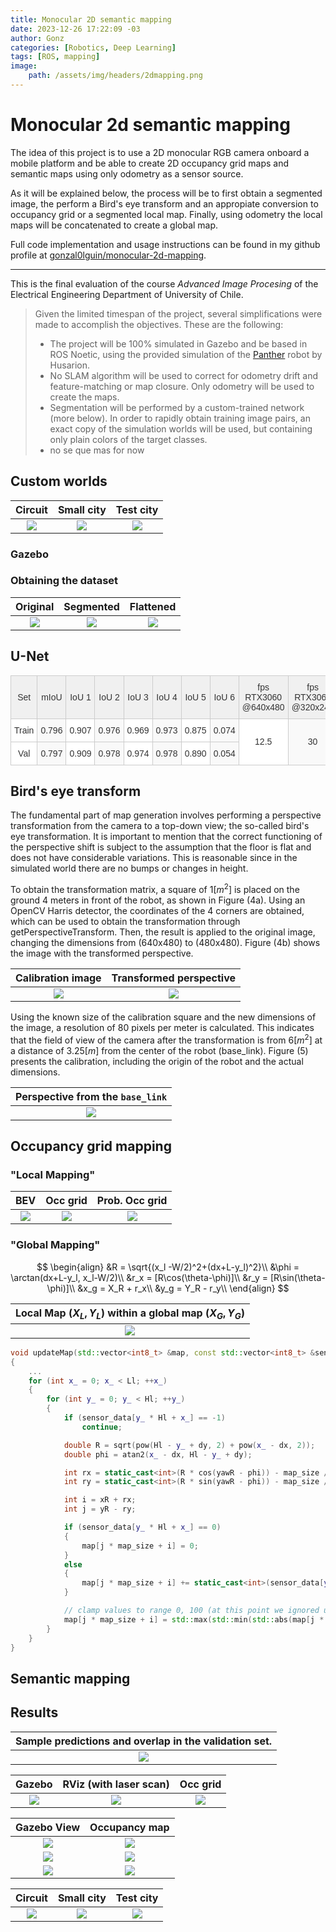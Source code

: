 ```yaml
---
title: Monocular 2D semantic mapping
date: 2023-12-26 17:22:09 -03
author: Gonz
categories: [Robotics, Deep Learning]
tags: [ROS, mapping]
image:
    path: /assets/img/headers/2dmapping.png
---
```


# Monocular 2d semantic mapping

The idea of this project is to use a 2D monocular RGB camera onboard a mobile platform and be able to create 2D occupancy grid maps and semantic maps using only odometry as a sensor source. 

As it will be explained below, the process will be to first obtain a segmented image, the perform a Bird's eye transform and an appropiate conversion to occupancy grid or a segmented local map. Finally, using odometry the local maps will be concatenated to create a global map.

Full code implementation and usage instructions can be found in my github profile at [gonzal0lguin/monocular-2d-mapping](https://github.com/gonzal0lguin/monocular-2d-mapping).

----

This is the final evaluation of the course *Advanced Image Procesing* of the Electrical Engineering Department of University of Chile.


> Given the limited timespan of the project, several simplifications were made to accomplish the objectives. These are the following:
>- The project will be 100\% simulated in Gazebo and be based in ROS Noetic, using the provided simulation of the [Panther](https://husarion.com/manuals/panther/) robot by Husarion. 
>- No SLAM algorithm will be used to correct for odometry drift and feature-matching or map closure. Only odometry will be used to create the maps.
>- Segmentation will be performed by a custom-trained network (more below). In order to rapidly obtain training image pairs, an exact copy of the simulation worlds will be used, but containing only plain colors of the target classes.
>- no se que mas for now


## Custom worlds

Circuit            |      Small city        |  Test city      
:-------------------------:|:-------------------------:|:-------------------------:
![](/assets/img/posts/2d-mapping/circuit.png)  |  ![](/assets/img/posts/2d-mapping/small_city.png) | ![](/assets/img/posts/2d-mapping/test_city.png)


### Gazebo

### Obtaining the dataset


Original            |      Segmented        |  Flattened     
:-------------------------:|:-------------------------:|:-------------------------:
![](/assets/img/posts/2d-mapping/img_00010.png)  |  ![](/assets/img/posts/2d-mapping/img_00010_seg.png) | ![](/assets/img/posts/2d-mapping/img_00010_flat.png)


## U-Net



<style type="text/css">
.tg  {border-collapse:collapse;border-color:#ccc;border-spacing:0;}
.tg td{background-color:#fff;border-color:#ccc;border-style:solid;border-width:1px;color:#333;
  font-family:Arial, sans-serif;font-size:14px;overflow:hidden;padding:10px 5px;word-break:normal;}
.tg th{background-color:#f0f0f0;border-color:#ccc;border-style:solid;border-width:1px;color:#333;
  font-family:Arial, sans-serif;font-size:14px;font-weight:normal;overflow:hidden;padding:10px 5px;word-break:normal;}
.tg .tg-baqh{text-align:center;vertical-align:top}
.tg .tg-nrix{text-align:center;vertical-align:middle}
.tg .tg-dzk6{background-color:#f9f9f9;text-align:center;vertical-align:top}
.tg .tg-57iy{background-color:#f9f9f9;text-align:center;vertical-align:middle}
</style>
<table class="tg">
<thead>
  <tr>
    <th class="tg-nrix">Set</th>
    <th class="tg-nrix">mIoU</th>
    <th class="tg-nrix">IoU 1</th>
    <th class="tg-nrix">IoU 2</th>
    <th class="tg-nrix">IoU 3</th>
    <th class="tg-nrix">IoU 4</th>
    <th class="tg-nrix">IoU 5</th>
    <th class="tg-nrix">IoU 6</th>
    <th class="tg-nrix">fps RTX3060<br>@640x480</th>
    <th class="tg-nrix">fps RTX3060<br>@320x240</th>
  </tr>
</thead>
<tbody>
  <tr>
    <td class="tg-baqh">Train</td>
    <td class="tg-dzk6">0.796</td>
    <td class="tg-baqh">0.907</td>
    <td class="tg-dzk6">0.976</td>
    <td class="tg-baqh">0.969</td>
    <td class="tg-dzk6">0.973</td>
    <td class="tg-baqh">0.875</td>
    <td class="tg-dzk6">0.074</td>
    <td class="tg-nrix" rowspan="2">12.5<br></td>
    <td class="tg-57iy" rowspan="2">30</td>
  </tr>
  <tr>
    <td class="tg-baqh">Val</td>
    <td class="tg-dzk6">0.797</td>
    <td class="tg-baqh"><span style="font-weight:400;font-style:normal">0.909</span></td>
    <td class="tg-dzk6"><span style="font-weight:400;font-style:normal">0.978</span></td>
    <td class="tg-baqh"><span style="font-weight:400;font-style:normal">0.974</span></td>
    <td class="tg-dzk6">0.978</td>
    <td class="tg-baqh"><span style="font-weight:400;font-style:normal">0.890</span></td>
    <td class="tg-dzk6"><span style="font-weight:400;font-style:normal">0.054</span></td>
  </tr>
</tbody>
</table>

## Bird's eye transform

The fundamental part of map generation involves performing a perspective transformation from the camera to a top-down view; the so-called bird's eye transformation. It is important to mention that the correct functioning of the perspective shift is subject to the assumption that the floor is flat and does not have considerable variations. This is reasonable since in the simulated world there are no bumps or changes in height.

To obtain the transformation matrix, a square of $1[m^2]$ is placed on the ground 4 meters in front of the robot, as shown in Figure (4a). Using an OpenCV Harris detector, the coordinates of the 4 corners are obtained, which can be used to obtain the transformation through getPerspectiveTransform. Then, the result is applied to the original image, changing the dimensions from (640x480) to (480x480). Figure (4b) shows the image with the transformed perspective.

Calibration image            |      Transformed perspective        |
:-------------------------:|:-------------------------:|
![](/assets/img/posts/2d-mapping/perspective_calibration.png)  |  ![](/assets/img/posts/2d-mapping/warpedcalibration.png) 

Using the known size of the calibration square and the new dimensions of the image, a resolution of 80 pixels per meter is calculated. This indicates that the field of view of the camera after the transformation is from $6[m^2]$ at a distance of $3.25[m]$ from the center of the robot (base_link). Figure (5) presents the calibration, including the origin of the robot and the actual dimensions.

|           Perspective from the `base_link`            |
:-------------------------:|
| ![](/assets/img/posts/2d-mapping/calaxes.png) |

## Occupancy grid mapping

### "Local Mapping"

BEV            |      Occ grid        |  Prob. Occ grid     
:-------------------------:|:-------------------------:|:-------------------------:
![](/assets/img/posts/2d-mapping/bevocc1.png)  |  ![](/assets/img/posts/2d-mapping/bevocc2.png) | ![](/assets/img/posts/2d-mapping/bevocc3.png)

### "Global Mapping"

$$
\begin{align}
&R = \sqrt{(x_l -W/2)^2+(dx+L-y_l)^2}\\
&\phi = \arctan(dx+L-y_l, x_l-W/2)\\
&r_x = [R\cos(\theta-\phi)]\\
&r_y = [R\sin(\theta-\phi)]\\
&x_g = X_R + r_x\\
&y_g = Y_R - r_y\\
\end{align}
$$

Local Map $(X_L, Y_L)$ within a global map $(X_G, Y_G)$          |
:-------------------------:|
![](/assets/img/posts/2d-mapping/algorithm.png)  | 

```c++
void updateMap(std::vector<int8_t> &map, const std::vector<int8_t> &sensor_data, const std::vector<int> &position, double yaw)
{
    ...
    for (int x_ = 0; x_ < Ll; ++x_)
    {
        for (int y_ = 0; y_ < Hl; ++y_)
        {
            if (sensor_data[y_ * Hl + x_] == -1)
                continue;

            double R = sqrt(pow(Hl - y_ + dy, 2) + pow(x_ - dx, 2));
            double phi = atan2(x_ - dx, Hl - y_ + dy);

            int rx = static_cast<int>(R * cos(yawR - phi)) - map_size / 2;
            int ry = static_cast<int>(R * sin(yawR - phi)) - map_size / 2;

            int i = xR + rx;
            int j = yR - ry;

            if (sensor_data[y_ * Hl + x_] == 0)
            {
                map[j * map_size + i] = 0;
            }
            else
            {
                map[j * map_size + i] += static_cast<int>(sensor_data[y_ * Hl + x_]);
            }

            // clamp values to range 0, 100 (at this point we ignored unkown space "-1")
            map[j * map_size + i] = std::max(std::min(std::abs(map[j * map_size + i]), 100), 0);
        }
    }
}
```

## Semantic mapping

## Results

Sample predictions and overlap in the validation set.          |
:-------------------------:|
![](/assets/img/posts/2d-mapping/unetval.png)  |



Gazebo            |      RViz (with laser scan)        |       Occ grid
:-------------------------:|:-------------------------:|:-------------------------:
![](/assets/img/posts/2d-mapping/local_grid_gz.png)  |  ![](/assets/img/posts/2d-mapping/local_grid_viz.png) | ![](/assets/img/posts/2d-mapping/local_grid.png)


Gazebo View            |      Occupancy map        |
:-------------------------:|:-------------------------:|
![](/assets/img/posts/2d-mapping/circuit-gz.png)  |  ![](/assets/img/posts/2d-mapping/circuit-occ.png)
![](/assets/img/posts/2d-mapping/small_city_gz.png)  |  ![](/assets/img/posts/2d-mapping/small_city_occ.png) 
![](/assets/img/posts/2d-mapping/test_city_gz.png)  |  ![](/assets/img/posts/2d-mapping/test_city_occ.png) 


Circuit            |      Small city        |       Test city
:-------------------------:|:-------------------------:|:-------------------------:
![](/assets/img/posts/2d-mapping/circuit_sem.png)  |  ![](/assets/img/posts/2d-mapping/small_city_sem.png) | ![](/assets/img/posts/2d-mapping/test_city_sem.png)